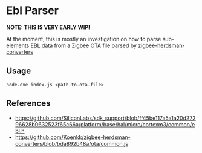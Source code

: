 # Ebl Parser

**NOTE: THIS IS VERY EARLY WIP!**

At the moment, this is mostly an investigation on how to parse sub-elements EBL data from a Zigbee OTA file parsed by [zigbee-herdsman-converters](https://github.com/Koenkk/zigbee-herdsman-converters)

## Usage

```
node.exe index.js <path-to-ota-file>
```

## References

- https://github.com/SiliconLabs/sdk_support/blob/ff45be117a5a1a20d27296628b0632523f65c66a/platform/base/hal/micro/cortexm3/common/ebl.h
- https://github.com/Koenkk/zigbee-herdsman-converters/blob/bda892b48a/ota/common.js
